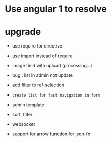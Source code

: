 # Use angular 1 to resolve

# upgrade
* use require for directive
* use import instead of require
* image field with upload (processing...)

* bug : list in admin not update

* add filter to ref-selection

* `create list for fast navigation in form`

* admin template

* sort, filter

* websocket

* support for arrow function for json-fn

